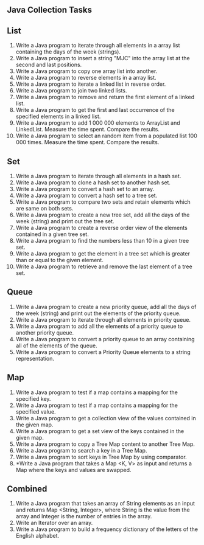 ## Java Collection Tasks

## List
1. Write a Java program to iterate through all elements in a array list containing the days of the week (strings).
2. Write a Java program to insert a string "MJC" into the array list at the second and last positions.
3. Write a Java program to copy one array list into another.
4. Write a Java program to reverse elements in a array list.
5. Write a Java program to iterate a linked list in reverse order.
6. Write a Java program to join two linked lists.
7. Write a Java program to remove and return the first element of a linked list.
8. Write a Java program to get the first and last occurrence of the specified elements in a linked list.
9. Write a Java program to add 1 000 000 elements to ArrayList and LinkedList. Measure the time spent. Compare the results.
10. Write a Java program to select an random item from a populated list 100 000 times. Measure the time spent. Compare the results.

## Set
1. Write a Java program to iterate through all elements in a hash set.
2. Write a Java program to clone a hash set to another hash set.
3. Write a Java program to convert a hash set to an array.
4. Write a Java program to convert a hash set to a tree set.
5. Write a Java program to compare two sets and retain elements which are same on both sets.
6. Write a Java program to create a new tree set, add all the days of the week (string) and print out the tree set.
7. Write a Java program to create a reverse order view of the elements contained in a given tree set.
8. Write a Java program to find the numbers less than 10 in a given tree set.
9. Write a Java program to get the element in a tree set which is greater than or equal to the given element.
10. Write a Java program to retrieve and remove the last element of a tree set. 

## Queue
1. Write a Java program to create a new priority queue, add all the days of the week (string) and print out the elements of the priority queue.
2. Write a Java program to iterate through all elements in priority queue.
3. Write a Java program to add all the elements of a priority queue to another priority queue.
4. Write a Java program to convert a priority queue to an array containing all of the elements of the queue.
5. Write a Java program to convert a Priority Queue elements to a string representation.

## Map
1. Write a Java program to test if a map contains a mapping for the specified key.
2. Write a Java program to test if a map contains a mapping for the specified value.
3. Write a Java program to get a collection view of the values contained in the given map.
4. Write a Java program to get a set view of the keys contained in the given map.
5. Write a Java program to copy a Tree Map content to another Tree Map.
6. Write a Java program to search a key in a Tree Map.
7. Write a Java program to sort keys in Tree Map by using comparator.
8.  *Write a Java program that takes a Map <K, V> as input and returns a Map where the keys and values are swapped.

## Combined
1. Write a Java program that takes an array of String elements as an input and returns Map <String, Integer>, where String is the value from the array and Integer is the number of entries in the array.
2. Write an Iterator over an array.
3. Write a Java program to build a frequency dictionary of the letters of the English alphabet.
